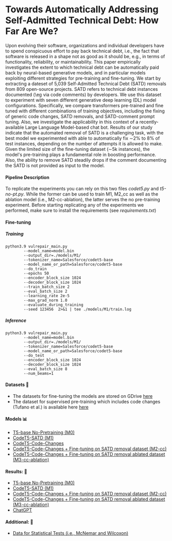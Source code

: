 # Towards Automatically Addressing Self-Admitted Technical Debt: How Far Are We?

Upon evolving their software, organizations and individual developers have to spend conspicuous effort to pay back technical debt, i.e., the fact that software is released in a shape not as good as it should be, e.g., in terms of functionality, reliability, or maintainability. This paper empirically investigates the extent to which technical debt can be automatically paid back by neural-based generative models, and in particular models exploiting different strategies for pre-training and fine-tuning. We start by extracting a dateset of 5,039 Self-Admitted Technical Debt (SATD) removals from 809 open-source projects. SATD refers to technical debt instances documented (\eg via code comments) by developers. We use this dataset to experiment with seven different generative deep learning (DL) model configurations. Specifically, we compare transformers pre-trained and fine tuned with different combinations of training objectives, including the fixing of generic code changes, SATD removals, and SATD-comment prompt tuning. Also, we investigate the applicability in this context of a recently-available Large Language Model-based chat bot. Results of our study indicate that the automated removal of SATD is a challenging task, with the best model we experimented with able to automatically fix $\sim$2\% to 8\% of test instances, depending on the number of attempts it is allowed to make. Given the limited size of the fine-tuning dataset ($\sim$5k instances), the model's pre-training plays a fundamental role in boosting performance. Also, the ability to remove SATD steadily drops if the comment documenting the SATD is not provided as input to the model. 

#### Pipeline Description

To replicate the experiments you can rely on this two files *codet5.py* and *t5-no-pt.py*.
While the former can be used to train M1, M2_cc as well as the ablation model (i.e., M2-cc-ablation), the latter serves the no pre-training experiment. Before starting replicating any of the experiments we performed, make sure to install the requirements (see *requirements.txt*)


#### Fine-tuning  



##### Training

```shell
python3.9 vulrepair_main.py 
        --model_name=model.bin   
        --output_dir=./models/M1/
        --tokenizer_name=Salesforce/codet5-base
        --model_name_or_path=Salesforce/codet5-base
        --do_train
        --epochs 50
        --encoder_block_size 1024
        --decoder_block_size 1024
        --train_batch_size 2     
        --eval_batch_size 2   
        --learning_rate 2e-5     
        --max_grad_norm 1.0     
        --evaluate_during_training     
        --seed 123456  2>&1 | tee ./models/M1/train.log

```

##### Inference

```shell
python3.9 vulrepair_main.py 
        --model_name=model.bin   
        --output_dir=./models/M1/
        --tokenizer_name=Salesforce/codet5-base
        --model_name_or_path=Salesforce/codet5-base
        --do_test
        --encoder_block_size 1024
        --decoder_block_size 1024
        --eval_batch_size 8
        --num_beams=1   
```


#### Datasets :paperclip:

* The datasets for fine-tuning the models are stored on GDrive <a href="https://drive.google.com/drive/folders/1E9e2XLglz8C9p6bhWaxSBWym7ISq2d42?usp=sharing">here</a>
* The dataset for supervised pre-training which includes code changes (Tufano et al.) is available here <a href="https://drive.google.com/drive/folders/1v9IiMsmBUYBQ8apDyjGhP_nkGOY6FSUP?usp=sharing">here</a>

#### Models :bar_chart:
* <a href="https://drive.google.com/drive/folders/1SOeXRpVWoCqogjaktrXlY-o49wZ5PkdH?usp=sharing">T5-base No-Pretraining (M0)</a>
* <a href="https://drive.google.com/drive/folders/1oqd3WIQDHkAo9bfgirOVz4NvBZMXnSEY?usp=sharing">CodeT5-SATD (M1)</a>
* <a href="https://drive.google.com/drive/folders/1rhDlRvNLlq0kToh39OL6us5Y9yUnHNHF?usp=sharing">CodeT5-Code-Changes</a>
* <a href="https://drive.google.com/drive/folders/1W8lMHeYIQ0FgXuFXyAWnPl_tz9SDNk2c?usp=sharing">CodeT5-Code-Changes + Fine-tuning on SATD removal dataset (M2-cc)</a>
* <a href="https://drive.google.com/drive/folders/1Z7qOK73nLlyFUUpPah5s8YJCT7bQ5ed_?usp=sharing">CodeT5-Code-Changes + Fine-tuning on SATD removal ablated dataset (M3-cc-ablation) </a>



#### Results:  :open_file_folder:
* <a href="https://drive.google.com/drive/folders/1-sOjs5oBxzaBzuLkSl3WWAW8fS916GBa?usp=sharing">T5-base No-Pretraining (M0)</a>
* <a href="https://drive.google.com/drive/folders/11BJ18E5dcBBk6xttQSvfBowD2_fQdItX?usp=sharing">CodeT5-SATD (M1)</a>
* <a href="https://drive.google.com/drive/folders/1vFtWLuOWEP6tRzPNAz8ghQfyZgCH0GCV?usp=sharing">CodeT5-Code-Changes + Fine-tuning on SATD removal dataset (M2-cc)</a>
* <a href="https://drive.google.com/drive/folders/1rFBHBGWwIFVzdV5P--nkaLNX_G05GsRN?usp=sharing">CodeT5-Code-Changes + Fine-tuning on SATD removal ablated dataset (M3-cc-ablation) </a>
* <a href="https://drive.google.com/drive/folders/1qI2YNUnOwt9G2skrwyAe1Txn-D5d4wHJ?usp=sharing">ChatGPT</a>


#### Additional:  :page_facing_up:

* <a href="https://drive.google.com/drive/folders/1g_c2z1GRKi3qX_EIYNYEWW_OI0fHXoCu?usp=sharing">Data for Statistical Tests (i.e., McNemar and Wilcoxon)</a>
